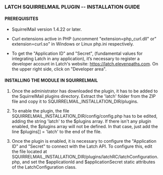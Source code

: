 ### LATCH SQUIRRELMAIL PLUGIN -- INSTALLATION GUIDE ###

#### PREREQUISITES ####

* SquirrelMail version 1.4.22 or later.

* Curl extensions active in PHP (uncomment "extension=php_curl.dll" or" extension=curl.so" in Windows or Linux php.ini respectively.

* To get the "Application ID" and "Secret", (fundamental values for integrating Latch in any application), it’s necessary to register a developer account in Latch's website: https://latch.elevenpaths.com. On the upper right side, click on "Developer area".

#### INSTALLING THE MODULE IN SQUIRRELMAIL ####

1. Once the administrator has downloaded the plugin, it has to be added to the SquirrelMail plugins directory. Extract the 'latch' folder from the ZIP file and copy it to SQUIRRELMAIL_INSTALLATION_DIR/plugins.

2. To enable the plugin, the file SQUIRRELMAIL_INSTALLATION_DIR/config/config.php has to be edited, adding the string 'latch' to the $plugins array. If there isn't any plugin enabled, the $plugins array will not be defined. In that case, just add the line $plugins[] = 'latch' to the end of the file.

3. Once the plugin is enabled, it is necessary to configure the "Application ID" and "Secret" to connect with the Latch API. To configure this, edit the file located at SQUIRRELMAIL_INSTALLATION_DIR/plugins/latchRC/latchConfiguration.php, and set the $applicationId and $applicationSecret static attributes of the LatchConfiguration class.
